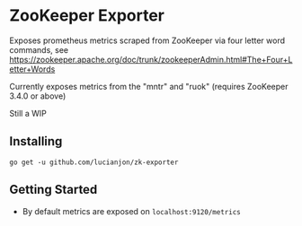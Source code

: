 # ZooKeeper Exporter

Exposes prometheus metrics scraped from ZooKeeper via four letter word commands, see https://zookeeper.apache.org/doc/trunk/zookeeperAdmin.html#The+Four+Letter+Words

Currently exposes metrics from the "mntr" and "ruok" (requires ZooKeeper 3.4.0 or above)

Still a WIP

## Installing

```
go get -u github.com/lucianjon/zk-exporter
```

## Getting Started

* By default metrics are exposed on `localhost:9120/metrics`

